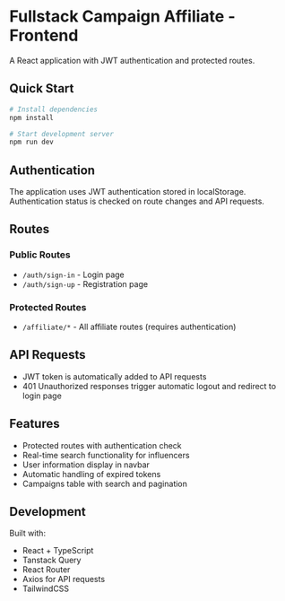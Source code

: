 # Fullstack Campaign Affiliate - Frontend

A React application with JWT authentication and protected routes.

## Quick Start

```bash
# Install dependencies
npm install

# Start development server
npm run dev
```

## Authentication

The application uses JWT authentication stored in localStorage. Authentication status is checked on route changes and API requests.

## Routes

### Public Routes

- `/auth/sign-in` - Login page
- `/auth/sign-up` - Registration page

### Protected Routes

- `/affiliate/*` - All affiliate routes (requires authentication)

## API Requests

- JWT token is automatically added to API requests
- 401 Unauthorized responses trigger automatic logout and redirect to login page

## Features

- Protected routes with authentication check
- Real-time search functionality for influencers
- User information display in navbar
- Automatic handling of expired tokens
- Campaigns table with search and pagination

## Development

Built with:

- React + TypeScript
- Tanstack Query
- React Router
- Axios for API requests
- TailwindCSS
